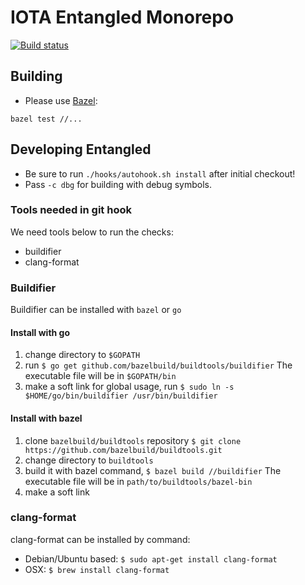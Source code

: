 # IOTA Entangled Monorepo
[![Build status](https://badge.buildkite.com/42ef0512276a270bd34cb0010fd641558b344dab4aa2225fba.svg)](https://buildkite.com/iota-foundation/entangled)

## Building

* Please use [Bazel](https://www.bazel.build/):
```shell
bazel test //...
```

## Developing Entangled 
- Be sure to run `./hooks/autohook.sh install` after initial checkout!
- Pass `-c dbg` for building with debug symbols.

### Tools needed in git hook
We need tools below to run the checks:
- buildifier
- clang-format

### Buildifier
Buildifier can be installed with `bazel` or `go`

#### Install with go
1. change directory to `$GOPATH`
2. run `$ go get github.com/bazelbuild/buildtools/buildifier`
   The executable file will be in `$GOPATH/bin`
3. make a soft link for global usage, run 
   `$ sudo ln -s $HOME/go/bin/buildifier /usr/bin/buildifier`

#### Install with bazel
1. clone `bazelbuild/buildtools` repository
   `$ git clone https://github.com/bazelbuild/buildtools.git`
2. change directory to `buildtools`
3. build it with bazel command, `$ bazel build //buildifier`
   The executable file will be in `path/to/buildtools/bazel-bin`
4. make a soft link

### clang-format
clang-format can be installed by command: 
- Debian/Ubuntu based: `$ sudo apt-get install clang-format`
- OSX: `$ brew install clang-format`
